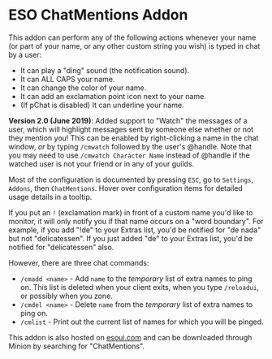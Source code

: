 # ESO ChatMentions Addon

This addon can perform any of the following actions whenever your name (or part of your name, or any other custom string you wish) is typed in chat by a user: 

 - It can play a "ding" sound (the notification sound).
 - It can ALL CAPS your name.
 - It can change the color of your name.
 - It can add an exclamation point icon next to your name.
 - (If pChat is disabled) It can underline your name.
 
 **Version 2.0 (June 2019)**: Added support to "Watch" the messages of a user, which will highlight messages sent by someone else whether or not they mention you! This can be enabled by right-clicking a name in the chat window, *or* by typing `/cmwatch` followed by the user's @handle. Note that you may need to use `/cmwatch Character Name` instead of @handle if the watched user is not your friend or in any of your guilds.

Most of the configuration is documented by pressing `ESC`, go to `Settings`, `Addons`, then `ChatMentions`. Hover over configuration items for detailed usage details in a tooltip.

If you put an `!` (exclamation mark) in front of a custom name you'd like to monitor, it will only notify you if that name occurs on a "word boundary".
For example, if you add "!de" to your Extras list, you'd be notified for "de nada" but not "delicatessen". 
If you just added "de" to your Extras list, you'd be notified for "delicatessen" also.

However, there are three chat commands:

 - `/cmadd <name>` - Add `name` to the *temporary* list of extra names to ping on. This list is deleted when your client exits, when you type `/reloadui`, or possibly when you zone.
 - `/cmdel <name>` - Delete `name` from the *temporary* list of extra names to ping on. 
 - `/cmlist` - Print out the current list of names for which you will be pinged.
 
 This addon is also hosted on [esoui.com](https://www.esoui.com/downloads/info2248-ChatMentions.html) and can be downloaded through Minion by searching for "ChatMentions".
